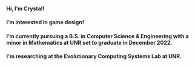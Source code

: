 #### Hi, I’m Crystal!
#### I’m interested in game design!
#### I’m currently pursuing a B.S. in Computer Science & Engineering with a minor in Mathematics at UNR set to graduate in December 2022. 
#### I'm researching at the Evolutionary Computing Systems Lab at UNR. 
<!---
atozc/atozc is a ✨ special ✨ repository because its `README.md` (this file) appears on your GitHub profile.
You can click the Preview link to take a look at your changes.
--->
